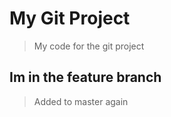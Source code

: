 # My Git Project

> My code for the git project

## Im in the feature branch

> Added to master again
